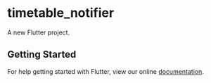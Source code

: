 # timetable_notifier

A new Flutter project.

## Getting Started

For help getting started with Flutter, view our online
[documentation](https://flutter.io/).
